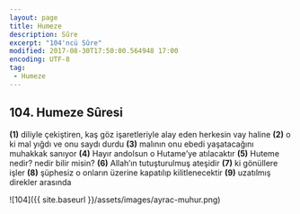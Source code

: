 ```yaml
---
layout: page
title: Humeze
description: Sûre
excerpt: "104'ncü Sûre"
modified: 2017-08-30T17:50:00.564948 17:00
encoding: UTF-8
tag: 
 - Humeze
---
```


## 104. Humeze Sûresi

**(1)** diliyle çekiştiren, kaş göz işaretleriyle alay eden herkesin vay haline
**(2)** o ki mal yığdı ve onu saydı durdu
**(3)** malının onu ebedi yaşatacağını muhakkak sanıyor
**(4)** Hayır andolsun o Hutame’ye atılacaktır
**(5)** Huteme nedir? nedir bilir misin?
**(6)** Allah’ın tutuşturulmuş ateşidir
**(7)** ki gönüllere işler
**(8)** şüphesiz o onların üzerine kapatılıp kilitlenecektir
**(9)** uzatılmış direkler arasında

![104]({{ site.baseurl }}/assets/images/ayrac-muhur.png)

